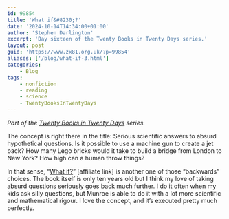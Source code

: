 ```yaml
---
id: 99854
title: 'What if&#8230;?'
date: '2024-10-14T14:34:00+01:00'
author: 'Stephen Darlington'
excerpt: 'Day sixteen of the Twenty Books in Twenty Days series.'
layout: post
guid: 'https://www.zx81.org.uk/?p=99854'
aliases: ['/blog/what-if-3.html']
categories:
    - Blog
tags:
    - nonfiction
    - reading
    - science
    - TwentyBooksInTwentyDays
---
```


*Part of the [Twenty Books in Twenty Days](https://www.zx81.org.uk/blog/twenty-books.html) series.*

The concept is right there in the title: Serious scientific answers to absurd hypothetical questions. Is it possible to use a machine gun to create a jet pack? How many Lego bricks would it take to build a bridge from London to New York? How high can a human throw things?

In that sense, “[What if?](https://amzn.to/4eIDIgl)” \[affiliate link\] is another one of those “backwards” choices. The book itself is only ten years old but I think my love of taking absurd questions seriously goes back much further. I do it often when my kids ask silly questions, but Munroe is able to do it with a lot more scientific and mathematical rigour. I love the concept, and it’s executed pretty much perfectly.